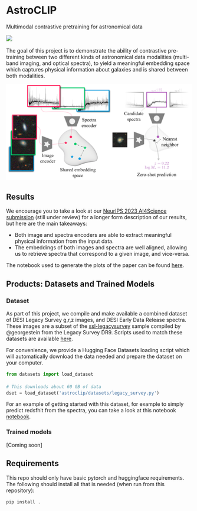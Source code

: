 # AstroCLIP
Multimodal contrastive pretraining for astronomical data

<a href="https://arxiv.org/abs/2310.03024" style='vertical-align:middle; display:inline;'><img
							src="https://img.shields.io/badge/astro--ph.IM-arXiv%3A2310.03024-B31B1B.svg" class="plain" style="height:25px;" /></a>


The goal of this project is to demonstrate the ability of contrastive pre-training between two different kinds of astronomical data modalities (multi-band imaging, and optical spectra), to yield a meaningful embedding space which captures physical information about galaxies and is shared between both modalities. 

![image](assets/im_embedding.png)

## Results

We encourage you to take a look at our [NeurIPS 2023 AI4Science submission](https://arxiv.org/abs/2310.03024) (still under review) for a longer form description of our results, but here are the main takeaways:
 - Both image and spectra encoders are able to extract meaningful physical information from the input data.
 - The embeddings of both images and spectra are well aligned, allowing us to retrieve spectra that correspond to a given image, and vice-versa.

The notebook used to generate the plots of the paper can be found [here](notebooks/PaperPlots.ipynb).


## Products: Datasets and Trained Models

### Dataset

As part of this project, we compile and make available a combined dataset of DESI Legacy Survey g,r,z images, and DESI Early Data Release spectra. These images are a subset of the [ssl-legacysurvey](https://github.com/georgestein/ssl-legacysurvey) sample compiled by @georgestein from the Legacy Survey DR9. Scripts used to match these datasets are available [here](scripts/cross_match_data.py).

For convenience, we provide a Hugging Face Datasets loading script which will automatically download the data needed and prepare the dataset on your computer.

```python
from datasets import load_dataset

# This downloads about 60 GB of data
dset = load_dataset('astroclip/datasets/legacy_survey.py')
```

For an example of getting started with this dataset, for example to simply predict redsfhit from the spectra, you can take a look at this notebook  [notebook](notebooks/dev/ConvolutionalPrototyping.ipynb).


### Trained models 

[Coming soon]


## Requirements

This repo should only have basic pytorch and huggingface requirements. The following should install all that is needed (when run from this repository):

```bash
pip install .
```

